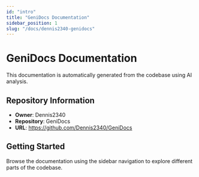 ```yaml
---
id: "intro"
title: "GeniDocs Documentation"
sidebar_position: 1
slug: "/docs/dennis2340-genidocs"
---
```


# GeniDocs Documentation

This documentation is automatically generated from the codebase using AI analysis.

## Repository Information

- **Owner**: Dennis2340
- **Repository**: GeniDocs
- **URL**: https://github.com/Dennis2340/GeniDocs

## Getting Started

Browse the documentation using the sidebar navigation to explore different parts of the codebase.
